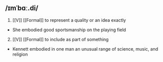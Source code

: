 ## /ɪmˈbɑː.di/ 
1. [[V]] [[Formal]]
to represent a quality or an idea exactly

- She embodied good sportsmanship on the playing field

2. [[V]] [[Formal]]
to include as part of something

- Kennett embodied in one man an unusual range of science, music, and religion